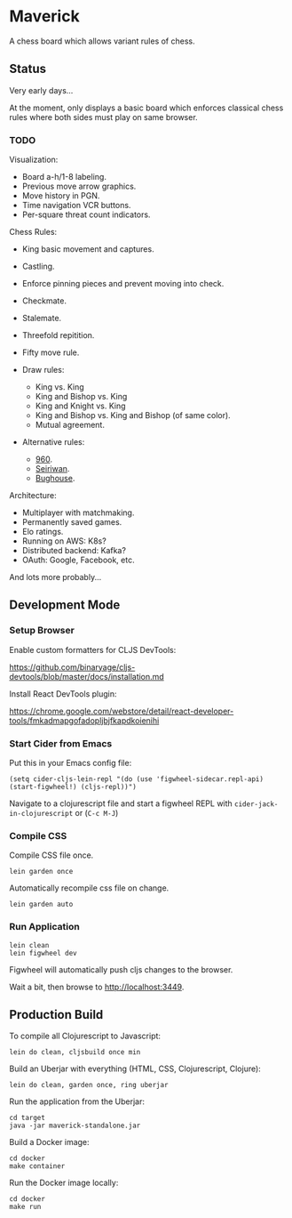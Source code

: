 # Maverick

A chess board which allows variant rules of chess. 

## Status

Very early days...

At the moment, only displays a basic board which enforces classical chess rules where both sides must
play on same browser.

### TODO

Visualization:
* Board a-h/1-8 labeling.
* Previous move arrow graphics.
* Move history in PGN.
* Time navigation VCR buttons.
* Per-square threat count indicators.

Chess Rules: 
* King basic movement and captures.
* Castling.
* Enforce pinning pieces and prevent moving into check.
* Checkmate.
* Stalemate. 
* Threefold repitition. 
* Fifty move rule.
* Draw rules: 
  * King vs. King
  * King and Bishop vs. King
  * King and Knight vs. King
  * King and Bishop vs. King and Bishop (of same color).
  * Mutual agreement.

* Alternative rules:
  * [960](https://en.wikipedia.org/wiki/Chess960).
  * [Seiriwan](https://en.wikipedia.org/wiki/Seirawan_chess).
  * [Bughouse](https://en.wikipedia.org/wiki/Bughouse_chess).

Architecture: 
* Multiplayer with matchmaking.
* Permanently saved games.
* Elo ratings.
* Running on AWS: K8s?
* Distributed backend: Kafka?
* OAuth: Google, Facebook, etc.

And lots more probably...


## Development Mode

### Setup Browser 

Enable custom formatters for CLJS DevTools:

https://github.com/binaryage/cljs-devtools/blob/master/docs/installation.md

Install React DevTools plugin:

https://chrome.google.com/webstore/detail/react-developer-tools/fmkadmapgofadopljbjfkapdkoienihi


### Start Cider from Emacs

Put this in your Emacs config file:

```
(setq cider-cljs-lein-repl "(do (use 'figwheel-sidecar.repl-api) (start-figwheel!) (cljs-repl))")
```

Navigate to a clojurescript file and start a figwheel REPL with `cider-jack-in-clojurescript` or (`C-c M-J`)

### Compile CSS

Compile CSS file once.

```
lein garden once
```

Automatically recompile css file on change.

```
lein garden auto
```

### Run Application

```
lein clean
lein figwheel dev
```

Figwheel will automatically push cljs changes to the browser.

Wait a bit, then browse to [http://localhost:3449](http://localhost:3449).


## Production Build

To compile all Clojurescript to Javascript:

```
lein do clean, cljsbuild once min
```

Build an Uberjar with everything (HTML, CSS, Clojurescript, Clojure):

```
lein do clean, garden once, ring uberjar
```

Run the application from the Uberjar:

```
cd target
java -jar maverick-standalone.jar 
```

Build a Docker image:

```
cd docker
make container
```

Run the Docker image locally: 

```
cd docker
make run 
```
